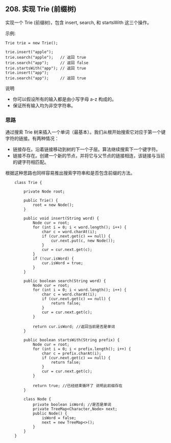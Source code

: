 ## 208. 实现 Trie (前缀树)

实现一个 Trie (前缀树)，包含 insert, search, 和 startsWith 这三个操作。

示例:
```   
Trie trie = new Trie();

trie.insert("apple");
trie.search("apple");   // 返回 true
trie.search("app");     // 返回 false
trie.startsWith("app"); // 返回 true
trie.insert("app");   
trie.search("app");     // 返回 true

```   

说明
* 你可以假设所有的输入都是由小写字母 a-z 构成的。
* 保证所有输入均为非空字符串。


### 思路
通过搜索 Trie 树来插入一个单词（最基本）。我们从根开始搜索它对应于第一个键字符的链接。有两种情况：

* 链接存在。沿着链接移动到树的下一个子层。算法继续搜索下一个键字符。
* 链接不存在。创建一个新的节点，并将它与父节点的链接相连，该链接与当前的键字符相匹配。

根据这种思路也同样容易推出搜索字符串和是否包含前缀的方法。

```   
    class Trie {
    
        private Node root;

        public Trie() {
            root = new Node();
        }

        public void insert(String word) {
            Node cur = root;
            for (int i = 0; i < word.length(); i++) {
                char c = word.charAt(i);
                if (cur.next.get(c) == null) {
                    cur.next.put(c, new Node());
                }
                cur = cur.next.get(c);
            }
            if (!cur.isWord) {
                cur.isWord = true;
            }
        }

        public boolean search(String word) {
            Node cur = root;
            for (int i = 0; i < word.length(); i++) {
                char c = word.charAt(i);
                if (cur.next.get(c) == null) {
                    return false;
                }
                cur = cur.next.get(c);
            }

            return cur.isWord; //返回当前是否是单词
        }

        public boolean startsWith(String prefix) {
            Node cur = root;
            for (int i = 0; i < prefix.length(); i++) {
                char c = prefix.charAt(i);
                if (cur.next.get(c) == null) {
                    return false;
                }
                cur = cur.next.get(c);
            }

            return true; //已经结束循环了 说明此前缀存在
        }

        class Node {
            private boolean isWord; //是否是单词
            private TreeMap<Character,Node> next;
            public Node() {
                isWord = false;
                next = new TreeMap<>();
            }
        }
    }
```